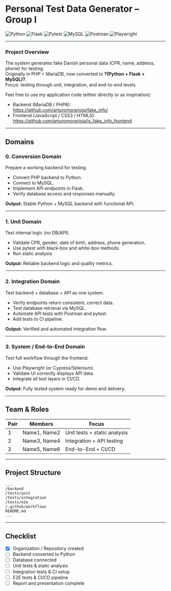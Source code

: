 # Personal Test Data Generator – Group I
![Python](https://img.shields.io/badge/Python-3.11+-blue?logo=python)
![Flask](https://img.shields.io/badge/Backend-Flask-lightgrey?logo=flask)
![Pytest](https://img.shields.io/badge/Tests-Pytest-green?logo=pytest)
![MySQL](https://img.shields.io/badge/Database-MySQL-blue?logo=mysql)
![Postman](https://img.shields.io/badge/API-Postman-orange?logo=postman)
![Playwright](https://img.shields.io/badge/E2E-Playwright-purple?logo=microsoft)

---

### Project Overview
The system generates fake Danish personal data (CPR, name, address, phone) for testing.  
Originally in PHP + MariaDB, now converted to **?(Python + Flask + MySQL)?**.  
Focus: testing through unit, integration, and end-to-end levels.

Feel free to use my application code (either directly or as inspiration):
- Backend (MariaDB / PHP8): https://github.com/arturomorarioja/fake_info/
- Frontend (JavaScript / CSS3 / HTML5): https://github.com/arturomorarioja/js_fake_info_frontend

---

## Domains

### 0. Conversion Domain
Prepare a working backend for testing.  
- Convert PHP backend to Python.  
- Connect to MySQL.  
- Implement API endpoints in Flask.  
- Verify database access and responses manually.  

**Output:** Stable Python + MySQL backend with functional API.

---

### 1. Unit Domain
Test internal logic (no DB/API).  
- Validate CPR, gender, date of birth, address, phone generation.  
- Use pytest with black-box and white-box methods.  
- Run static analysis 

**Output:** Reliable backend logic and quality metrics.

---

### 2. Integration Domain
Test backend + database + API as one system.  
- Verify endpoints return consistent, correct data.  
- Test database retrieval via MySQL.  
- Automate API tests with Postman and pytest.  
- Add tests to CI pipeline.  

**Output:** Verified and automated integration flow.

---

### 3. System / End-to-End Domain
Test full workflow through the frontend.  
- Use Playwright (or Cypress/Selenium).  
- Validate UI correctly displays API data.  
- Integrate all test layers in CI/CD.  

**Output:** Fully tested system ready for demo and delivery.

---

## Team & Roles
| Pair | Members | Focus |
|------|----------|--------|
| 1 | Name1, Name2 | Unit tests + static analysis |
| 2 | Name3, Name4 | Integration + API testing |
| 3 | Name5, Name6 | End-to-End + CI/CD |

---

## Project Structure
```
...
/backend
/tests/unit
/tests/integration
/tests/e2e
/.github/workflows
README.md
...
```

---

## Checklist
- [x] Organization / Repository created
- [ ] Backend converted to Python  
- [ ] Database connected  
- [ ] Unit tests & static analysis  
- [ ] Integration tests & CI setup  
- [ ] E2E tests & CI/CD pipeline  
- [ ] Report and presentation complete
